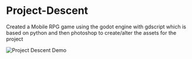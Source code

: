 # Project-Descent
Created a Mobile RPG game using the godot engine with gdscript which is based on python and then photoshop to create/alter the assets for the project

![Project Descent Demo](demo.gif)
